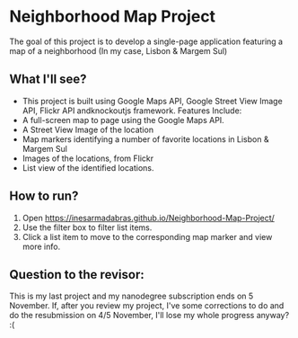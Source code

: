 # Neighborhood Map Project

The goal of this project is to develop a single-page application featuring a map of a neighborhood (In my case, Lisbon & Margem Sul)

## What I'll see?
* This project is built using Google Maps API, Google Street View Image API, Flickr API andknockoutjs framework. Features Include:
* A full-screen map to page using the Google Maps API.
* A Street View Image of the location
* Map markers identifying a number of favorite locations in Lisbon & Margem Sul
* Images of the locations, from Flickr
* List view of the identified locations.
    
## How to run?

1. Open https://inesarmadabras.github.io/Neighborhood-Map-Project/
1. Use the filter box to filter list items.
1. Click a list item to move to the corresponding map marker and view more info.

## Question to the revisor:
This is my last project and my nanodegree subscription ends on 5 November. If, after you review my project, I've some corrections to do and do the resubmission on 4/5 November, I'll lose my whole progress anyway? :(
    

